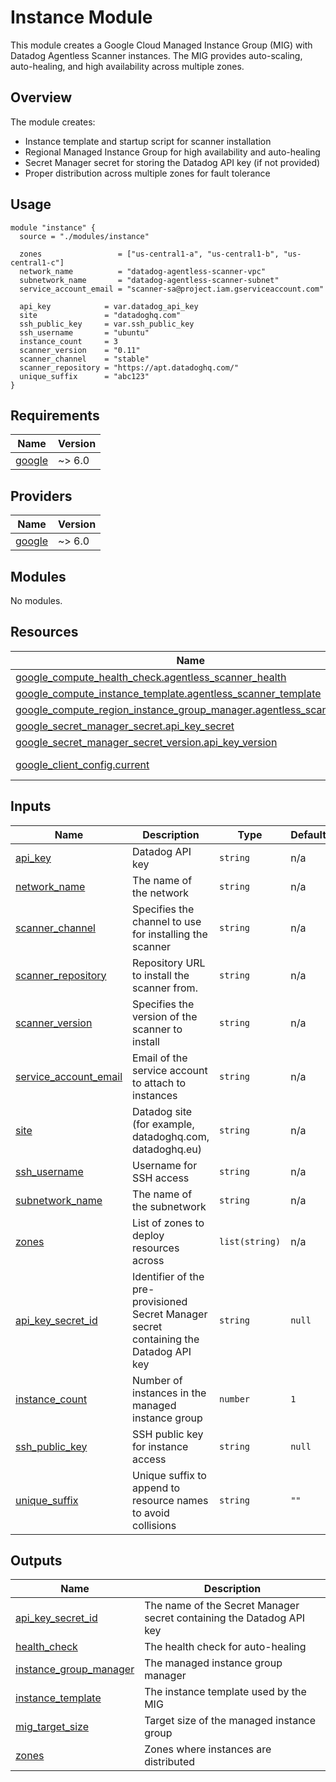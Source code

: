 # Instance Module

This module creates a Google Cloud Managed Instance Group (MIG) with Datadog Agentless Scanner instances. The MIG provides auto-scaling, auto-healing, and high availability across multiple zones.

## Overview

The module creates:
- Instance template and startup script for scanner installation
- Regional Managed Instance Group for high availability and auto-healing
- Secret Manager secret for storing the Datadog API key (if not provided)
- Proper distribution across multiple zones for fault tolerance

## Usage

```hcl
module "instance" {
  source = "./modules/instance"

  zones                 = ["us-central1-a", "us-central1-b", "us-central1-c"]
  network_name          = "datadog-agentless-scanner-vpc"
  subnetwork_name       = "datadog-agentless-scanner-subnet"
  service_account_email = "scanner-sa@project.iam.gserviceaccount.com"
  
  api_key            = var.datadog_api_key
  site               = "datadoghq.com"
  ssh_public_key     = var.ssh_public_key
  ssh_username       = "ubuntu"
  instance_count     = 3
  scanner_version    = "0.11"
  scanner_channel    = "stable"
  scanner_repository = "https://apt.datadoghq.com/"
  unique_suffix      = "abc123"
}
```

<!-- BEGIN_TF_DOCS -->
## Requirements

| Name                                                             | Version |
| ---------------------------------------------------------------- | ------- |
| <a name="requirement_google"></a> [google](#requirement\_google) | ~> 6.0  |

## Providers

| Name                                                       | Version |
| ---------------------------------------------------------- | ------- |
| <a name="provider_google"></a> [google](#provider\_google) | ~> 6.0  |

## Modules

No modules.

## Resources

| Name                                                                                                                                                                                       | Type        |
| ------------------------------------------------------------------------------------------------------------------------------------------------------------------------------------------ | ----------- |
| [google_compute_health_check.agentless_scanner_health](https://registry.terraform.io/providers/hashicorp/google/latest/docs/resources/compute_health_check)                                | resource    |
| [google_compute_instance_template.agentless_scanner_template](https://registry.terraform.io/providers/hashicorp/google/latest/docs/resources/compute_instance_template)                    | resource    |
| [google_compute_region_instance_group_manager.agentless_scanner_mig](https://registry.terraform.io/providers/hashicorp/google/latest/docs/resources/compute_region_instance_group_manager) | resource    |
| [google_secret_manager_secret.api_key_secret](https://registry.terraform.io/providers/hashicorp/google/latest/docs/resources/secret_manager_secret)                                        | resource    |
| [google_secret_manager_secret_version.api_key_version](https://registry.terraform.io/providers/hashicorp/google/latest/docs/resources/secret_manager_secret_version)                       | resource    |
| [google_client_config.current](https://registry.terraform.io/providers/hashicorp/google/latest/docs/data-sources/client_config)                                                            | data source |

## Inputs

| Name                                                                                                  | Description                                                                            | Type           | Default | Required |
| ----------------------------------------------------------------------------------------------------- | -------------------------------------------------------------------------------------- | -------------- | ------- | :------: |
| <a name="input_api_key"></a> [api\_key](#input\_api\_key)                                             | Datadog API key                                                                        | `string`       | n/a     |   yes    |
| <a name="input_network_name"></a> [network\_name](#input\_network\_name)                              | The name of the network                                                                | `string`       | n/a     |   yes    |
| <a name="input_scanner_channel"></a> [scanner\_channel](#input\_scanner\_channel)                     | Specifies the channel to use for installing the scanner                                | `string`       | n/a     |   yes    |
| <a name="input_scanner_repository"></a> [scanner\_repository](#input\_scanner\_repository)            | Repository URL to install the scanner from.                                            | `string`       | n/a     |   yes    |
| <a name="input_scanner_version"></a> [scanner\_version](#input\_scanner\_version)                     | Specifies the version of the scanner to install                                        | `string`       | n/a     |   yes    |
| <a name="input_service_account_email"></a> [service\_account\_email](#input\_service\_account\_email) | Email of the service account to attach to instances                                    | `string`       | n/a     |   yes    |
| <a name="input_site"></a> [site](#input\_site)                                                        | Datadog site (for example, datadoghq.com, datadoghq.eu)                                | `string`       | n/a     |   yes    |
| <a name="input_ssh_username"></a> [ssh\_username](#input\_ssh\_username)                              | Username for SSH access                                                                | `string`       | n/a     |   yes    |
| <a name="input_subnetwork_name"></a> [subnetwork\_name](#input\_subnetwork\_name)                     | The name of the subnetwork                                                             | `string`       | n/a     |   yes    |
| <a name="input_zones"></a> [zones](#input\_zones)                                                     | List of zones to deploy resources across                                               | `list(string)` | n/a     |   yes    |
| <a name="input_api_key_secret_id"></a> [api\_key\_secret\_id](#input\_api\_key\_secret\_id)           | Identifier of the pre-provisioned Secret Manager secret containing the Datadog API key | `string`       | `null`  |    no    |
| <a name="input_instance_count"></a> [instance\_count](#input\_instance\_count)                        | Number of instances in the managed instance group                                      | `number`       | `1`     |    no    |
| <a name="input_ssh_public_key"></a> [ssh\_public\_key](#input\_ssh\_public\_key)                      | SSH public key for instance access                                                     | `string`       | `null`  |    no    |
| <a name="input_unique_suffix"></a> [unique\_suffix](#input\_unique\_suffix)                           | Unique suffix to append to resource names to avoid collisions                          | `string`       | `""`    |    no    |

## Outputs

| Name                                                                                                       | Description                                                          |
| ---------------------------------------------------------------------------------------------------------- | -------------------------------------------------------------------- |
| <a name="output_api_key_secret_id"></a> [api\_key\_secret\_id](#output\_api\_key\_secret\_id)              | The name of the Secret Manager secret containing the Datadog API key |
| <a name="output_health_check"></a> [health\_check](#output\_health\_check)                                 | The health check for auto-healing                                    |
| <a name="output_instance_group_manager"></a> [instance\_group\_manager](#output\_instance\_group\_manager) | The managed instance group manager                                   |
| <a name="output_instance_template"></a> [instance\_template](#output\_instance\_template)                  | The instance template used by the MIG                                |
| <a name="output_mig_target_size"></a> [mig\_target\_size](#output\_mig\_target\_size)                      | Target size of the managed instance group                            |
| <a name="output_zones"></a> [zones](#output\_zones)                                                        | Zones where instances are distributed                                |
<!-- END_TF_DOCS -->